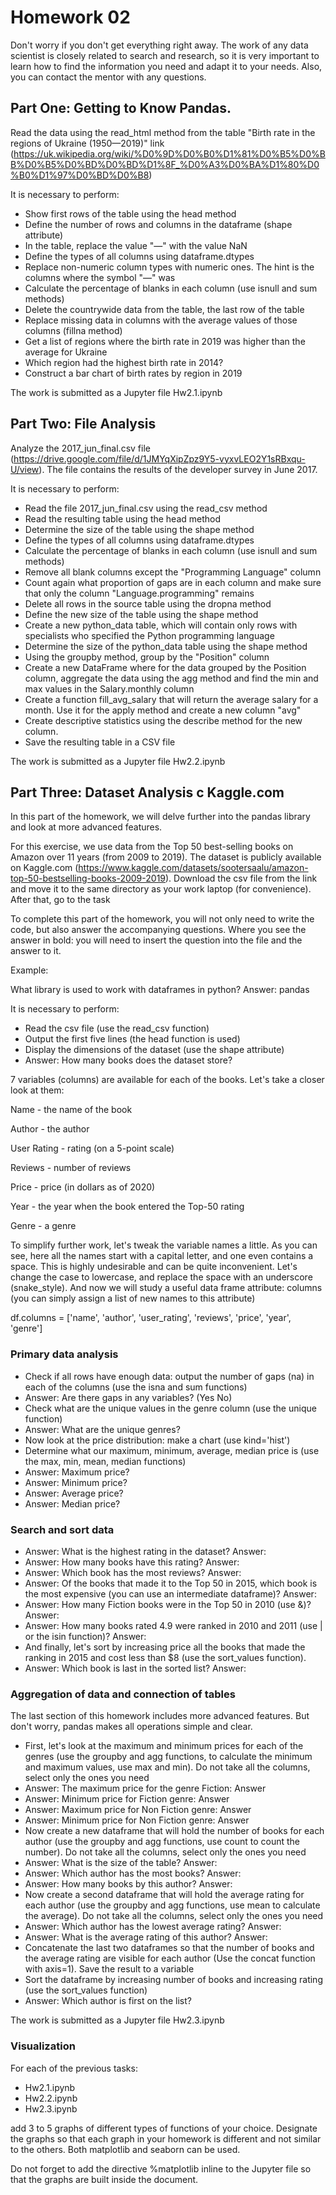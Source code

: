 # Homework 02

Don't worry if you don't get everything right away. The work of any data scientist is closely related to search and research, so it is very important to learn how to find the information you need and adapt it to your needs. Also, you can contact the mentor with any questions.

## Part One: Getting to Know Pandas.

Read the data using the read_html method from the table "Birth rate in the regions of Ukraine (1950—2019)" link (https://uk.wikipedia.org/wiki/%D0%9D%D0%B0%D1%81%D0%B5%D0%BB%D0%B5%D0%BD%D0%BD%D1%8F_%D0%A3%D0%BA%D1%80%D0%B0%D1%97%D0%BD%D0%B8)

It is necessary to perform:

* Show first rows of the table using the head method
* Define the number of rows and columns in the dataframe (shape attribute)
* In the table, replace the value "—" with the value NaN
* Define the types of all columns using dataframe.dtypes
* Replace non-numeric column types with numeric ones. The hint is the columns where the symbol "—" was
* Calculate the percentage of blanks in each column (use isnull and sum methods)
* Delete the countrywide data from the table, the last row of the table
* Replace missing data in columns with the average values of those columns (fillna method)
* Get a list of regions where the birth rate in 2019 was higher than the average for Ukraine
* Which region had the highest birth rate in 2014?
* Construct a bar chart of birth rates by region in 2019

The work is submitted as a Jupyter file Hw2.1.ipynb

## Part Two: File Analysis

Analyze the 2017_jun_final.csv file (https://drive.google.com/file/d/1JMYqXipZpz9Y5-vyxvLEO2Y1sRBxqu-U/view). The file contains the results of the developer survey in June 2017.

It is necessary to perform:

* Read the file 2017_jun_final.csv using the read_csv method
* Read the resulting table using the head method
* Determine the size of the table using the shape method
* Define the types of all columns using dataframe.dtypes
* Calculate the percentage of blanks in each column (use isnull and sum methods)
* Remove all blank columns except the "Programming Language" column
* Count again what proportion of gaps are in each column and make sure that only the column "Language.programming" remains
* Delete all rows in the source table using the dropna method
* Define the new size of the table using the shape method
* Create a new python_data table, which will contain only rows with specialists who specified the Python programming language
* Determine the size of the python_data table using the shape method
* Using the groupby method, group by the "Position" column
* Create a new DataFrame where for the data grouped by the Position column, aggregate the data using the agg method and find the min and max values in the Salary.monthly column
* Create a function fill_avg_salary that will return the average salary for a month. Use it for the apply method and create a new column "avg"
* Create descriptive statistics using the describe method for the new column.
* Save the resulting table in a CSV file

The work is submitted as a Jupyter file Hw2.2.ipynb

## Part Three: Dataset Analysis c Kaggle.com

In this part of the homework, we will delve further into the pandas library and look at more advanced features.

For this exercise, we use data from the Top 50 best-selling books on Amazon over 11 years (from 2009 to 2019). The dataset is publicly available on Kaggle.com (https://www.kaggle.com/datasets/sootersaalu/amazon-top-50-bestselling-books-2009-2019). Download the csv file from the link and move it to the same directory as your work laptop (for convenience). After that, go to the task

To complete this part of the homework, you will not only need to write the code, but also answer the accompanying questions. Where you see the answer in bold: you will need to insert the question into the file and the answer to it.

Example:

What library is used to work with dataframes in python? Answer: pandas

It is necessary to perform:

* Read the csv file (use the read_csv function)
* Output the first five lines (the head function is used)
* Display the dimensions of the dataset (use the shape attribute)
* Answer: How many books does the dataset store?

7 variables (columns) are available for each of the books. Let's take a closer look at them:

Name - the name of the book

Author - the author

User Rating - rating (on a 5-point scale)

Reviews - number of reviews

Price - price (in dollars as of 2020)

Year - the year when the book entered the Top-50 rating

Genre - a genre

To simplify further work, let's tweak the variable names a little. As you can see, here all the names start with a capital letter, and one even contains a space. This is highly undesirable and can be quite inconvenient. Let's change the case to lowercase, and replace the space with an underscore (snake_style). And now we will study a useful data frame attribute: columns (you can simply assign a list of new names to this attribute)

df.columns = ['name', 'author', 'user_rating', 'reviews', 'price', 'year', 'genre']

### Primary data analysis

* Check if all rows have enough data: output the number of gaps (na) in each of the columns (use the isna and sum functions)
* Answer: Are there gaps in any variables? (Yes No)
* Check what are the unique values in the genre column (use the unique function)
* Answer: What are the unique genres?
* Now look at the price distribution: make a chart (use kind='hist')
* Determine what our maximum, minimum, average, median price is (use the max, min, mean, median functions)
* Answer: Maximum price?
* Answer: Minimum price?
* Answer: Average price?
* Answer: Median price?

### Search and sort data

* Answer: What is the highest rating in the dataset? Answer:
* Answer: How many books have this rating? Answer:
* Answer: Which book has the most reviews? Answer:
* Answer: Of the books that made it to the Top 50 in 2015, which book is the most expensive (you can use an intermediate dataframe)? Answer:
* Answer: How many Fiction books were in the Top 50 in 2010 (use &)? Answer:
* Answer: How many books rated 4.9 were ranked in 2010 and 2011 (use | or the isin function)? Answer:
* And finally, let's sort by increasing price all the books that made the ranking in 2015 and cost less than $8 (use the sort_values function).
* Answer: Which book is last in the sorted list? Answer:

### Aggregation of data and connection of tables

The last section of this homework includes more advanced features. But don't worry, pandas makes all operations simple and clear.

* First, let's look at the maximum and minimum prices for each of the genres (use the groupby and agg functions, to calculate the minimum and maximum values, use max and min). Do not take all the columns, select only the ones you need
* Answer: The maximum price for the genre Fiction: Answer
* Answer: Minimum price for Fiction genre: Answer
* Answer: Maximum price for Non Fiction genre: Answer
* Answer: Minimum price for Non Fiction genre: Answer
* Now create a new dataframe that will hold the number of books for each author (use the groupby and agg functions, use count to count the number). Do not take all the columns, select only the ones you need
* Answer: What is the size of the table? Answer:
* Answer: Which author has the most books? Answer:
* Answer: How many books by this author? Answer:
* Now create a second dataframe that will hold the average rating for each author (use the groupby and agg functions, use mean to calculate the average). Do not take all the columns, select only the ones you need
* Answer: Which author has the lowest average rating? Answer:
* Answer: What is the average rating of this author? Answer:
* Concatenate the last two dataframes so that the number of books and the average rating are visible for each author (Use the concat function with axis=1). Save the result to a variable
* Sort the dataframe by increasing number of books and increasing rating (use the sort_values function)
* Answer: Which author is first on the list?

The work is submitted as a Jupyter file Hw2.3.ipynb

### Visualization

For each of the previous tasks:

* Hw2.1.ipynb
* Hw2.2.ipynb
* Hw2.3.ipynb

add 3 to 5 graphs of different types of functions of your choice. Designate the graphs so that each graph in your homework is different and not similar to the others. Both matplotlib and seaborn can be used.

Do not forget to add the directive %matplotlib inline to the Jupyter file so that the graphs are built inside the document.